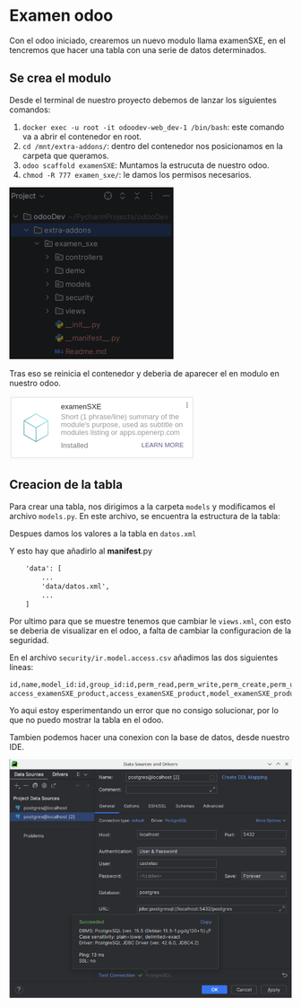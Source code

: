 # Examen odoo

Con el odoo iniciado, crearemos un nuevo modulo llama examenSXE, en 
el tencremos que hacer una tabla con una serie de datos determinados.


## Se crea el modulo
Desde el terminal de nuestro proyecto debemos de lanzar los siguientes comandos:
1. `docker exec -u root -it odoodev-web_dev-1 /bin/bash`: este comando va a abrir el contenedor en root.
2. `cd /mnt/extra-addons/`: dentro del contenedor nos posicionamos en la carpeta que queramos.
3. `odoo scaffold examenSXE`: Muntamos la estrucuta de nuestro odoo.
4. `chmod -R 777 examen_sxe/`: le damos los permisos necesarios.

![Modulo1](images/modulo.png)

Tras eso se reinicia el contenedor y deberia de aparecer el en modulo en nuestro odoo.

![Modulo1](images/Moduloenodoo.png)



## Creacion de la tabla 
Para crear una tabla, nos dirigimos a la carpeta `models` y modificamos el archivo `models.py`.
En este archivo, se encuentra la estructura de la tabla:

Despues damos los valores a la tabla en `datos.xml`

Y esto hay que añadirlo al __manifest__.py

```
    'data': [
        ...
        'data/datos.xml',
        ...
    ]
```
Por ultimo para que se muestre tenemos que cambiar le `views.xml`, con esto se deberia de visualizar en el odoo, a falta de cambiar la configuracion de la seguridad.

En el archivo `security/ir.model.access.csv` añadimos las dos siguientes lineas:

```
id,name,model_id:id,group_id:id,perm_read,perm_write,perm_create,perm_unlink
access_examenSXE_product,access_examenSXE_product,model_examenSXE_product,,1,1,1,1

```
Yo aqui estoy esperimentando un error que no consigo solucionar, por lo que no puedo mostrar la tabla en el odoo.

Tambien podemos hacer una conexion con la base de datos, desde nuestro IDE.

![Conexion](images/databaseCx.png)
